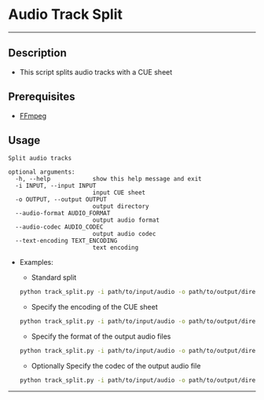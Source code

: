 # Audio Track Split

---

## Description

- This script splits audio tracks with a CUE sheet

## Prerequisites

- [FFmpeg](https://ffmpeg.org/download.html)

## Usage

```text
Split audio tracks

optional arguments:
  -h, --help            show this help message and exit
  -i INPUT, --input INPUT
                        input CUE sheet
  -o OUTPUT, --output OUTPUT
                        output directory
  --audio-format AUDIO_FORMAT
                        output audio format
  --audio-codec AUDIO_CODEC
                        output audio codec
  --text-encoding TEXT_ENCODING
                        text encoding
```

- Examples:
  - Standard split

  ```bash
  python track_split.py -i path/to/input/audio -o path/to/output/directory
  ```

  - Specify the encoding of the CUE sheet

  ```bash
  python track_split.py -i path/to/input/audio -o path/to/output/directory --text-encoding "utf-8"
  ```

  - Specify the format of the output audio files

  ```bash
  python track_split.py -i path/to/input/audio -o path/to/output/directory --audio-format "mp3"
  ```

  - Optionally Specify the codec of the output audio file

  ```bash
  python track_split.py -i path/to/input/audio -o path/to/output/directory --audio-format "m4a" --audio-codec "alac"
  ```

---

